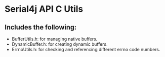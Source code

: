 # Serial4j API C Utils

## Includes the following: 
- BufferUtils.h: for managing native buffers.
- DynamicBuffer.h: for creating dynamic buffers.
- ErrnoUtils.h: for checking and referencing different errno code numbers.